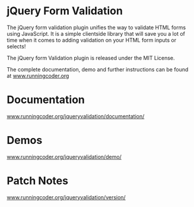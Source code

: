 jQuery Form Validation
======================

The jQuery form validation plugin unifies the way to validate HTML forms using JavaScript.
It is a simple clientside library that will save you a lot of time when it comes to adding validation on your HTML form inputs or selects!

The jQuery form Validation plugin is released under the MIT License.

The complete documentation, demo and further instructions can be found at www.runningcoder.org

Documentation
======================

www.runningcoder.org/jqueryvalidation/documentation/

Demos
======================

www.runningcoder.org/jqueryvalidation/demo/

Patch Notes
======================

www.runningcoder.org/jqueryvalidation/version/
